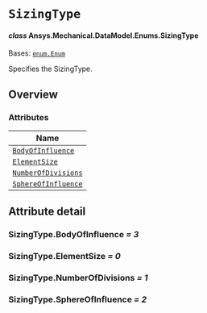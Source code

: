 # `SizingType`

<a id="ansys.mechanical.stubs.v242.Ansys.Mechanical.DataModel.Enums.SizingType"></a>

#### *class* Ansys.Mechanical.DataModel.Enums.SizingType

Bases: [`enum.Enum`](https://docs.python.org/3/library/enum.html#enum.Enum)

Specifies the SizingType.

<!-- !! processed by numpydoc !! -->

<a id="overview"></a>

## Overview

### Attributes

| Name |
| ------------------------------------------------------------------------------------------------------------------------ |
| [`BodyOfInfluence`](#SizingType.BodyOfInfluence) |
| [`ElementSize`](#SizingType.ElementSize) |
| [`NumberOfDivisions`](#SizingType.NumberOfDivisions) |
| [`SphereOfInfluence`](#SizingType.SphereOfInfluence) |

<a id="attribute-detail"></a>

## Attribute detail

<a id="SizingType.BodyOfInfluence"></a>

### SizingType.BodyOfInfluence *= 3*

<a id="SizingType.ElementSize"></a>

### SizingType.ElementSize *= 0*

<a id="SizingType.NumberOfDivisions"></a>

### SizingType.NumberOfDivisions *= 1*

<a id="SizingType.SphereOfInfluence"></a>

### SizingType.SphereOfInfluence *= 2*


